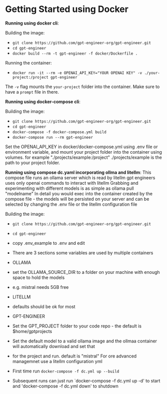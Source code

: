 # Getting Started using Docker

**Running using docker cli**:

Building the image:
- `git clone https://github.com/gpt-engineer-org/gpt-engineer.git`
- `cd gpt-engineer`
- `docker build --rm -t gpt-engineer -f docker/Dockerfile .`

Running the container:
- `docker run -it --rm -e OPENAI_API_KEY="YOUR OPENAI KEY" -v ./your-project:/project gpt-engineer`

The `-v` flag mounts the `your-project` folder into the container. Make sure to have a `prompt` file in there.

**Running using docker-compose cli**:

Building the image:
- `git clone https://github.com/gpt-engineer-org/gpt-engineer.git`
- `cd gpt-engineer`
- `docker-compose -f docker-compose.yml build`
- `docker-compose run --rm gpt-engineer`


Set the OPENAI_API_KEY in docker/docker-compose.yml using .env file or environment variable, and mount your project folder into the container using volumes. for example "./projects/example:/project" ./projects/example is the path to your project folder.


**Running using compose dc.yaml incorporating ollma and litellm**:
This compose file runs an ollama server which is read by litellm 
gpt engineers uses only openai commands to interact with litellm
Grabbing and experimenting with different models is as simple as ollama pull "modelname"
In detail you would exec into the container created by the compose file - the models will be persisted
on your server and can be selected by changing the .env file or the litellm configuration file

Building the image:
- `git clone https://github.com/gpt-engineer-org/gpt-engineer.git`
- `cd gpt-engineer`
- copy .env_example to .env and edit

- There are 3 sections some variables are used by multiple containers

- OLLAMA 
-    set the OLLAMA_SOURCE_DIR to a folder on your machine with enough space to hold the models
-    e.g. mistral needs 5GB free

- LITELLM
-    defaults should be ok for most

- GPT-ENGINEER
-    Set the GPT_PROJECT folder to your code repo - the default is $home/gptprojects
-  Set the default model to a valid ollama image and the ollmaa container will automatically download and set that
-  for the project and run. default is "mistral" For ore advanced managemnet use a litellm configuration yml
-  First time run `docker-compose -f dc.yml up --build`

- Subsequent runs can just run `docker-compose -f dc.yml up -d' to start and 'docker-compose -f dc.yml down' to shutdown







